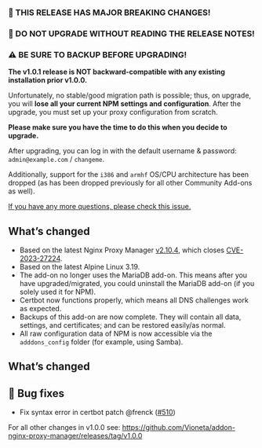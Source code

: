 ### 🚨 THIS RELEASE HAS MAJOR BREAKING CHANGES!

### 🛑 DO NOT UPGRADE WITHOUT READING THE RELEASE NOTES!

### ⚠️ BE SURE TO BACKUP BEFORE UPGRADING!

**The v1.0.1 release is NOT backward-compatible with any existing installation prior v1.0.0.**

Unfortunately, no stable/good migration path is possible; thus, on upgrade, you will **lose all your current NPM settings and configuration**. After the upgrade, you must set up your proxy configuration from scratch.

**Please make sure you have the time to do this when you decide to upgrade.**

After upgrading, you can log in with the default username & password: `admin@example.com` / `changeme`.

Additionally, support for the `i386` and `armhf` OS/CPU architecture has been dropped (as has been dropped previously for all other Community Add-ons as well).

[If you have any more questions, please check this issue.](https://github.com/Vioneta/addon-nginx-proxy-manager/issues/507)

## What’s changed

- Based on the latest Nginx Proxy Manager [v2.10.4](https://github.com/NginxProxyManager/nginx-proxy-manager/releases/tag/v2.10.4), which closes [CVE-2023-27224](https://www.cvedetails.com/cve/CVE-2023-27224/).
- Based on the latest Alpine Linux 3.19.
- The add-on no longer uses the MariaDB add-on. This means after you have upgraded/migrated, you could uninstall the MariaDB add-on (if you solely used it for NPM).
- Certbot now functions properly, which means all DNS challenges work as expected.
- Backups of this add-on are now complete. They will contain all data, settings, and certificates; and can be restored easily/as normal.
- All raw configuration data of NPM is now accessible via the `adddons_config` folder (for example, using Samba).

## What’s changed

## 🐛 Bug fixes

- Fix syntax error in certbot patch @frenck ([#510](https://github.com/Vioneta/addon-nginx-proxy-manager/pull/510))

For all other changes in v1.0.0 see: <https://github.com/Vioneta/addon-nginx-proxy-manager/releases/tag/v1.0.0>
